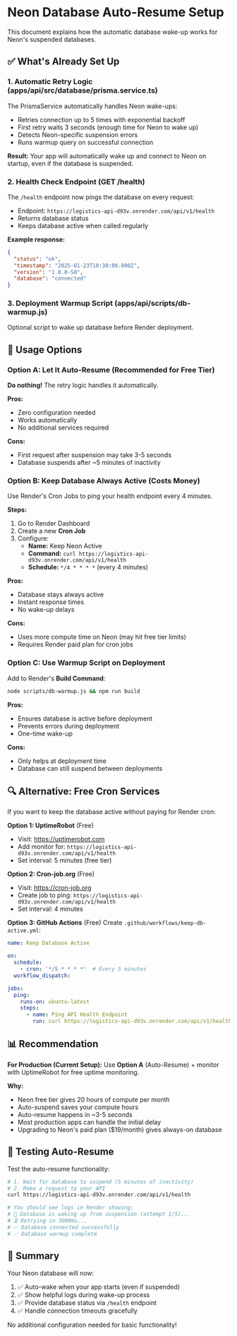 # Neon Database Auto-Resume Setup

This document explains how the automatic database wake-up works for Neon's suspended databases.

## ✅ What's Already Set Up

### 1. **Automatic Retry Logic** (apps/api/src/database/prisma.service.ts)
The PrismaService automatically handles Neon wake-ups:
- Retries connection up to 5 times with exponential backoff
- First retry waits 3 seconds (enough time for Neon to wake up)
- Detects Neon-specific suspension errors
- Runs warmup query on successful connection

**Result:** Your app will automatically wake up and connect to Neon on startup, even if the database is suspended.

### 2. **Health Check Endpoint** (GET /health)
The `/health` endpoint now pings the database on every request:
- Endpoint: `https://logistics-api-d93v.onrender.com/api/v1/health`
- Returns database status
- Keeps database active when called regularly

**Example response:**
```json
{
  "status": "ok",
  "timestamp": "2025-01-23T10:30:00.000Z",
  "version": "1.0.0-S0",
  "database": "connected"
}
```

### 3. **Deployment Warmup Script** (apps/api/scripts/db-warmup.js)
Optional script to wake up database before Render deployment.

## 🎯 Usage Options

### Option A: Let It Auto-Resume (Recommended for Free Tier)
**Do nothing!** The retry logic handles it automatically.

**Pros:**
- Zero configuration needed
- Works automatically
- No additional services required

**Cons:**
- First request after suspension may take 3-5 seconds
- Database suspends after ~5 minutes of inactivity

### Option B: Keep Database Always Active (Costs Money)
Use Render's Cron Jobs to ping your health endpoint every 4 minutes.

**Steps:**
1. Go to Render Dashboard
2. Create a new **Cron Job**
3. Configure:
   - **Name:** Keep Neon Active
   - **Command:** `curl https://logistics-api-d93v.onrender.com/api/v1/health`
   - **Schedule:** `*/4 * * * *` (every 4 minutes)

**Pros:**
- Database stays always active
- Instant response times
- No wake-up delays

**Cons:**
- Uses more compute time on Neon (may hit free tier limits)
- Requires Render paid plan for cron jobs

### Option C: Use Warmup Script on Deployment
Add to Render's **Build Command**:

```bash
node scripts/db-warmup.js && npm run build
```

**Pros:**
- Ensures database is active before deployment
- Prevents errors during deployment
- One-time wake-up

**Cons:**
- Only helps at deployment time
- Database can still suspend between deployments

## 🔍 Alternative: Free Cron Services

If you want to keep the database active without paying for Render cron:

**Option 1: UptimeRobot** (Free)
- Visit: https://uptimerobot.com
- Add monitor for: `https://logistics-api-d93v.onrender.com/api/v1/health`
- Set interval: 5 minutes (free tier)

**Option 2: Cron-job.org** (Free)
- Visit: https://cron-job.org
- Create job to ping: `https://logistics-api-d93v.onrender.com/api/v1/health`
- Set interval: 4 minutes

**Option 3: GitHub Actions** (Free)
Create `.github/workflows/keep-db-active.yml`:

```yaml
name: Keep Database Active

on:
  schedule:
    - cron: '*/5 * * * *'  # Every 5 minutes
  workflow_dispatch:

jobs:
  ping:
    runs-on: ubuntu-latest
    steps:
      - name: Ping API Health Endpoint
        run: curl https://logistics-api-d93v.onrender.com/api/v1/health
```

## 📊 Recommendation

**For Production (Current Setup):**
Use **Option A** (Auto-Resume) + monitor with UptimeRobot for free uptime monitoring.

**Why:**
- Neon free tier gives 20 hours of compute per month
- Auto-suspend saves your compute hours
- Auto-resume happens in ~3-5 seconds
- Most production apps can handle the initial delay
- Upgrading to Neon's paid plan ($19/month) gives always-on database

## 🚀 Testing Auto-Resume

Test the auto-resume functionality:

```bash
# 1. Wait for database to suspend (5 minutes of inactivity)
# 2. Make a request to your API
curl https://logistics-api-d93v.onrender.com/api/v1/health

# You should see logs in Render showing:
# 🔄 Database is waking up from suspension (attempt 1/5)...
# ⏳ Retrying in 3000ms...
# ✅ Database connected successfully
# ✅ Database warmup complete
```

## 📝 Summary

Your Neon database will now:
1. ✅ Auto-wake when your app starts (even if suspended)
2. ✅ Show helpful logs during wake-up process
3. ✅ Provide database status via `/health` endpoint
4. ✅ Handle connection timeouts gracefully

No additional configuration needed for basic functionality!
